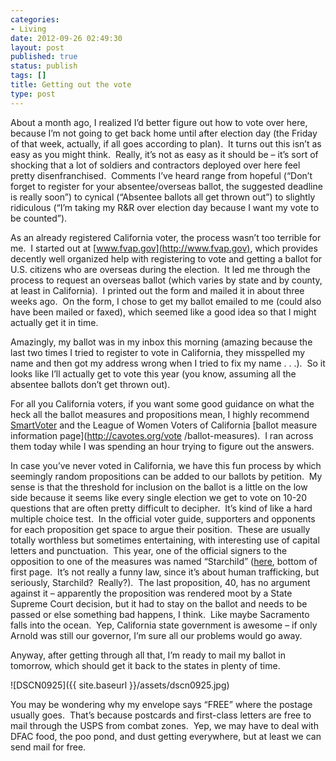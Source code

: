 ```yaml
---
categories:
- Living
date: 2012-09-26 02:49:30
layout: post
published: true
status: publish
tags: []
title: Getting out the vote
type: post
---
```


About a month ago, I realized I’d better figure out how to vote over here,
because I’m not going to get back home until after election day (the Friday of
that week, actually, if all goes according to plan).  It turns out this isn’t
as easy as you might think.  Really, it’s not as easy as it should be – it’s
sort of shocking that a lot of soldiers and contractors deployed over here
feel pretty disenfranchised.  Comments I’ve heard range from hopeful (“Don’t
forget to register for your absentee/overseas ballot, the suggested deadline
is really soon”) to cynical (“Absentee ballots all get thrown out”) to
slightly ridiculous (“I’m taking my R&R over election day because I want my
vote to be counted”).

As an already registered California voter, the process wasn’t too terrible for
me.  I started out at [www.fvap.gov](http://www.fvap.gov), which provides
decently well organized help with registering to vote and getting a ballot for
U.S. citizens who are overseas during the election.  It led me through the
process to request an overseas ballot (which varies by state and by county, at
least in California).  I printed out the form and mailed it in about three
weeks ago.  On the form, I chose to get my ballot emailed to me (could also
have been mailed or faxed), which seemed like a good idea so that I might
actually get it in time.

Amazingly, my ballot was in my inbox this morning (amazing because the last
two times I tried to register to vote in California, they misspelled my name
and then got my address wrong when I tried to fix my name . . .).  So it looks
like I’ll actually get to vote this year (you know, assuming all the absentee
ballots don’t get thrown out).

For all you California voters, if you want some good guidance on what the heck
all the ballot measures and propositions mean, I highly recommend
[SmartVoter](http://www.smartvoter.org/2012/11/06/ca/) and the League of Women
Voters of California [ballot measure information page](http://cavotes.org/vote
/ballot-measures).  I ran across them today while I was spending an hour
trying to figure out the answers.

In case you’ve never voted in California, we have this fun process by which
seemingly random propositions can be added to our ballots by petition.  My
sense is that the threshold for inclusion on the ballot is a little on the low
side because it seems like every single election we get to vote on 10-20
questions that are often pretty difficult to decipher.  It’s kind of like a
hard multiple choice test.  In the official voter guide, supporters and
opponents for each proposition get space to argue their position.  These are
usually totally worthless but sometimes entertaining, with interesting use of
capital letters and punctuation.  This year, one of the official signers to
the opposition to one of the measures was named “Starchild”
([here](http://cavotes.org/sites/default/files/jobs/35-arg-rebuttals.pdf),
bottom of first page.  It’s not really a funny law, since it’s about human
trafficking, but seriously, Starchild?  Really?).  The last proposition, 40,
has no argument against it – apparently the proposition was rendered moot by a
State Supreme Court decision, but it had to stay on the ballot and needs to be
passed or else something bad happens, I think.  Like maybe Sacramento falls
into the ocean.  Yep, California state government is awesome – if only Arnold
was still our governor, I’m sure all our problems would go away.

Anyway, after getting through all that, I’m ready to mail my ballot in
tomorrow, which should get it back to the states in plenty of time.

![DSCN0925]({{ site.baseurl }}/assets/dscn0925.jpg)

You may be wondering why my envelope says “FREE” where the postage usually
goes.  That’s because postcards and first-class letters are free to mail
through the USPS from combat zones.  Yep, we may have to deal with DFAC food,
the poo pond, and dust getting everywhere, but at least we can send mail for
free.